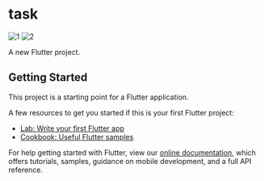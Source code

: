 # task

![1](https://user-images.githubusercontent.com/37985055/182929159-cf2d0408-189d-4ea8-843a-09115764acd8.jpeg)
![2](https://user-images.githubusercontent.com/37985055/182929148-81662e2b-9e7c-4d5a-8b93-c0482253484c.jpeg)


A new Flutter project.

## Getting Started

This project is a starting point for a Flutter application.

A few resources to get you started if this is your first Flutter project:

- [Lab: Write your first Flutter app](https://flutter.dev/docs/get-started/codelab)
- [Cookbook: Useful Flutter samples](https://flutter.dev/docs/cookbook)

For help getting started with Flutter, view our
[online documentation](https://flutter.dev/docs), which offers tutorials,
samples, guidance on mobile development, and a full API reference.
